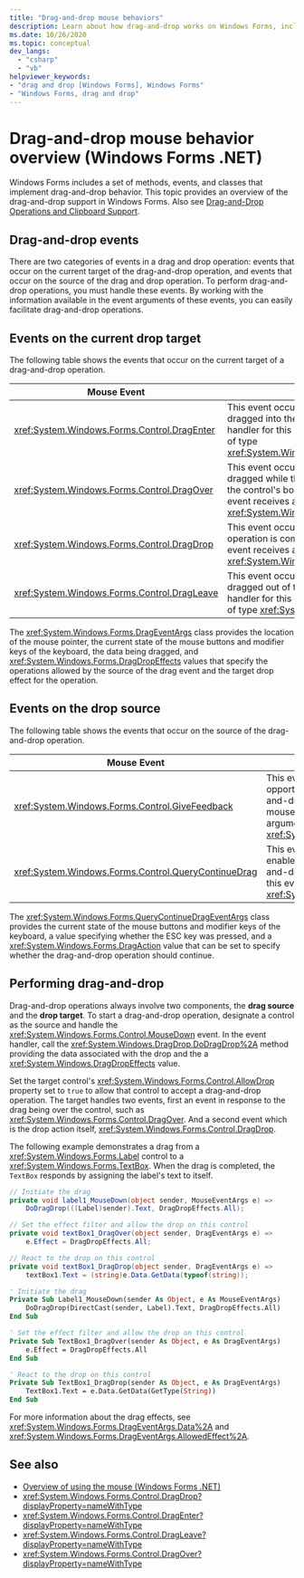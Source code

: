 ```yaml
---
title: "Drag-and-drop mouse behaviors"
description: Learn about how drag-and-drop works on Windows Forms, including how to perform drag-and-drop with the mouse.
ms.date: 10/26/2020
ms.topic: conceptual
dev_langs: 
  - "csharp"
  - "vb"
helpviewer_keywords:
- "drag and drop [Windows Forms], Windows Forms"
- "Windows Forms, drag and drop"
---
```


# Drag-and-drop mouse behavior overview (Windows Forms .NET)

Windows Forms includes a set of methods, events, and classes that implement drag-and-drop behavior. This topic provides an overview of the drag-and-drop support in Windows Forms. Also see [Drag-and-Drop Operations and Clipboard Support](./advanced/drag-and-drop-operations-and-clipboard-support.md).

## Drag-and-drop events

There are two categories of events in a drag and drop operation: events that occur on the current target of the drag-and-drop operation, and events that occur on the source of the drag and drop operation. To perform drag-and-drop operations, you must handle these events. By working with the information available in the event arguments of these events, you can easily facilitate drag-and-drop operations.

## Events on the current drop target

The following table shows the events that occur on the current target of a drag-and-drop operation.

| Mouse Event                                   | Description                                                                                                                                                                                            |
|-----------------------------------------------|--------------------------------------------------------------------------------------------------------------------------------------------------------------------------------------------------------|
| <xref:System.Windows.Forms.Control.DragEnter> | This event occurs when an object is dragged into the control's bounds. The handler for this event receives an argument of type <xref:System.Windows.Forms.DragEventArgs>.                              |
| <xref:System.Windows.Forms.Control.DragOver>  | This event occurs when an object is dragged while the mouse pointer is within the control's bounds. The handler for this event receives an argument of type <xref:System.Windows.Forms.DragEventArgs>. |
| <xref:System.Windows.Forms.Control.DragDrop>  | This event occurs when a drag-and-drop operation is completed. The handler for this event receives an argument of type <xref:System.Windows.Forms.DragEventArgs>.                                      |
| <xref:System.Windows.Forms.Control.DragLeave> | This event occurs when an object is dragged out of the control's bounds. The handler for this event receives an argument of type <xref:System.EventArgs>.                                              |

The <xref:System.Windows.Forms.DragEventArgs> class provides the location of the mouse pointer, the current state of the mouse buttons and modifier keys of the keyboard, the data being dragged, and <xref:System.Windows.Forms.DragDropEffects> values that specify the operations allowed by the source of the drag event and the target drop effect for the operation.

## Events on the drop source

The following table shows the events that occur on the source of the drag-and-drop operation.

|Mouse Event|Description|
|-----------------|-----------------|
|<xref:System.Windows.Forms.Control.GiveFeedback>|This event occurs during a drag operation. It provides an opportunity to give a visual cue to the user that the drag-and-drop operation is occurring, such as changing the mouse pointer. The handler for this event receives an argument of type <xref:System.Windows.Forms.GiveFeedbackEventArgs>.|
|<xref:System.Windows.Forms.Control.QueryContinueDrag>|This event is raised during a drag-and-drop operation and enables the drag source to determine whether the drag-and-drop operation should be canceled. The handler for this event receives an argument of type <xref:System.Windows.Forms.QueryContinueDragEventArgs>.|

The <xref:System.Windows.Forms.QueryContinueDragEventArgs> class provides the current state of the mouse buttons and modifier keys of the keyboard, a value specifying whether the ESC key was pressed, and a <xref:System.Windows.Forms.DragAction> value that can be set to specify whether the drag-and-drop operation should continue.

## Performing drag-and-drop

Drag-and-drop operations always involve two components, the **drag source** and the **drop target**. To start a drag-and-drop operation, designate a control as the source and handle the <xref:System.Windows.Forms.Control.MouseDown> event. In the event handler, call the <xref:System.Windows.DragDrop.DoDragDrop%2A> method providing the data associated with the drop and the a <xref:System.Windows.DragDropEffects> value.

Set the target control's <xref:System.Windows.Forms.Control.AllowDrop> property set to `true` to allow that control to accept a drag-and-drop operation. The target handles two events, first an event in response to the drag being over the control, such as <xref:System.Windows.Forms.Control.DragOver>. And a second event which is the drop action itself, <xref:System.Windows.Forms.Control.DragDrop>.

The following example demonstrates a drag from a <xref:System.Windows.Forms.Label> control to a <xref:System.Windows.Forms.TextBox>. When the drag is completed, the `TextBox` responds by assigning the label's text to itself.

```csharp
// Initiate the drag
private void label1_MouseDown(object sender, MouseEventArgs e) =>
    DoDragDrop(((Label)sender).Text, DragDropEffects.All);

// Set the effect filter and allow the drop on this control
private void textBox1_DragOver(object sender, DragEventArgs e) =>
    e.Effect = DragDropEffects.All;

// React to the drop on this control
private void textBox1_DragDrop(object sender, DragEventArgs e) =>
    textBox1.Text = (string)e.Data.GetData(typeof(string));
```

```vb
' Initiate the drag
Private Sub Label1_MouseDown(sender As Object, e As MouseEventArgs)
    DoDragDrop(DirectCast(sender, Label).Text, DragDropEffects.All)
End Sub

' Set the effect filter and allow the drop on this control
Private Sub TextBox1_DragOver(sender As Object, e As DragEventArgs)
    e.Effect = DragDropEffects.All
End Sub

' React to the drop on this control
Private Sub TextBox1_DragDrop(sender As Object, e As DragEventArgs)
    TextBox1.Text = e.Data.GetData(GetType(String))
End Sub
```

For more information about the drag effects, see <xref:System.Windows.Forms.DragEventArgs.Data%2A> and <xref:System.Windows.Forms.DragEventArgs.AllowedEffect%2A>.

## See also

- [Overview of using the mouse (Windows Forms .NET)](overview.md)
- <xref:System.Windows.Forms.Control.DragDrop?displayProperty=nameWithType>
- <xref:System.Windows.Forms.Control.DragEnter?displayProperty=nameWithType>
- <xref:System.Windows.Forms.Control.DragLeave?displayProperty=nameWithType>
- <xref:System.Windows.Forms.Control.DragOver?displayProperty=nameWithType>
